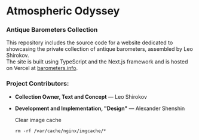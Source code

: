# Atmospheric Odyssey

### Antique Barometers Collection

This repository includes the source code for a website dedicated to showcasing the private collection of antique barometers, assembled by Leo Shirokov.  
The site is built using TypeScript and the Next.js framework and is hosted on Vercel at [barometers.info](https://www.barometers.info/).

### Project Contributors:

- **Collection Owner, Text and Concept** — Leo Shirokov
- **Development and Implementation, "Design"** — Alexander Shenshin
  
  Clear image cache
  ```shell
  rm -rf /var/cache/nginx/imgcache/*
  ```
  
  
